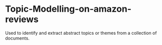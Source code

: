 # Topic-Modelling-on-amazon-reviews
Used to identify and extract abstract topics or themes from a collection of documents. 
